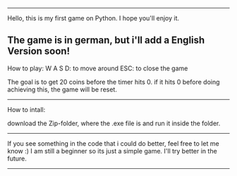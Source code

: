----------------------------------------------------------------------------------------
Hello,
this is my first game on Python.
I hope you'll enjoy it.

The game is in german, but i'll add a English Version soon!
----------------------------------------------------------------------------------------
How to play:
W A S D: to move around
ESC: to close the game

The goal is to get 20 coins before the timer hits 0.
if it hits 0 before doing achieving this, the game will be reset.

----------------------------------------------------------------------------------------
How to intall:

download the Zip-folder, where the .exe file is and run it inside the folder.

----------------------------------------------------------------------------------------
If you see something in the code that i could do better, feel free to let me know :)
I am still a beginner so its just a simple game.
I'll try better in the future.

----------------------------------------------------------------------------------------
